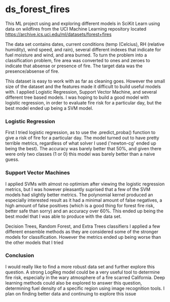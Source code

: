 # ds_forest_fires

This ML project using and exploring different models in SciKit Learn using data on wildfires from the UCI Machine Learning repository located https://archive.ics.uci.edu/ml/datasets/forest+fires

The data set contains dates, current conditions (temp (Celcius), RH (relative humidity), wind speed, and rain), several different indexes that indicate for fuel moisture and wind, and area burned. To turn the problem into a classification problem, fire area was converted to ones and zeroes to indicate that absense or presence of fire. The target data was the presence/absense of fire.

This dataset is easy to work with as far as cleaning goes. However the small size of the dataset and the features made it difficult to build useful models with. I applied Logistic Regression, Support Vector Machine, and several different tree based models. I was hoping to build a good model with logistic regression, in order to evaluate fire risk for a particular day, but the best model ended up being a SVM model.

### Logistic Regression
First I tried logistic regression, as to use the .predict_proba() function to give a risk of fire for a particular day. The model turned out to have pretty terrible metrics, regardless of what solver I used ('newton-cg' ended up being the best). The accuracy was barely better that 50%, and given there were only two classes (1 or 0) this model was barely better than a naive guess.

### Support Vector Machines
I applied SVMs with almost no optimism after viewing the logistic regression metrics, but I was however pleasantly suprised that a few of the SVM models had slightly better metrics. The polynomial kernel produced an especially interested result as it had a minimal amount of false negatives, a high amount of false positives (which is a good thing for forest fire risk, better safe than sorry) and an accuracy over 60%. This ended up being the best model that I was able to produce with the data set.

Decision Trees, Random Forest, and Extra Trees classifiers
I applied a few different ensemble methods as they are considered some of the stronger models for classification. However the metrics ended up being worse than the other models that I tried

### Conclusion
I would really like to find a more robust data set and further explore this question. A strong LogReg model could be a very useful tool to determine fire risk, especially in the wary atmosphere of a fire scarred California. Deep learning methods could also be explored to answer this question, determining fuel density of a specific region using image recognition tools. I plan on finding better data and continuing to explore this issue
